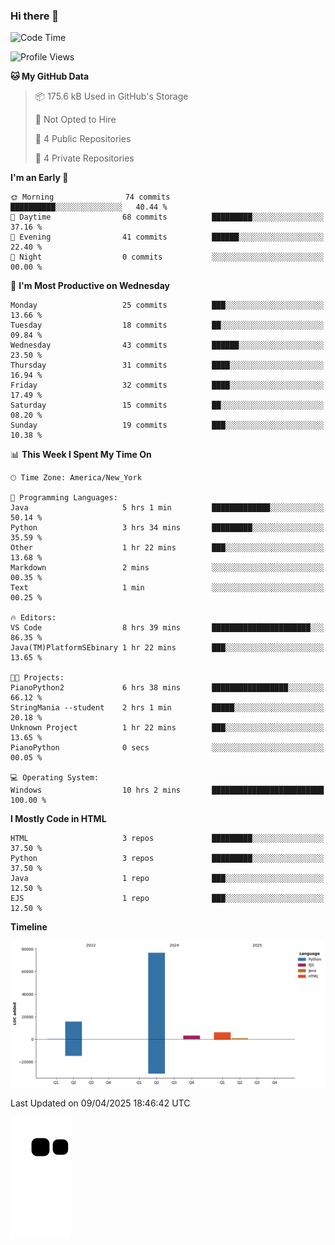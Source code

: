 ### Hi there 👋

<!--
**Iplay6432/Iplay6432** is a ✨ _special_ ✨ repository because its `README.md` (this file) appears on your GitHub profile.

Here are some ideas to get you started:

- 🔭 I’m currently working on ...
- 🌱 I’m currently learning ...
- 👯 I’m looking to collaborate on ...
- 🤔 I’m looking for help with ...
- 💬 Ask me about ...
- 📫 How to reach me: ...
- 😄 Pronouns: ...
- ⚡ Fun fact: ...
-->
<!--
- 🔭 I’m currently working on [A Login Python Scipt Thing](https://github.com/Iplay6432/Lugin-but-no-Pygame-)
- 🌱 I’m currently [learning C++](https://github.com/Iplay6432/LearningCpp)


<!--START_SECTION:waka-->
![Code Time](http://img.shields.io/badge/Code%20Time-161%20hrs%2029%20mins-blue)

![Profile Views](http://img.shields.io/badge/Profile%20Views-0-blue)

**🐱 My GitHub Data** 

> 📦 175.6 kB Used in GitHub's Storage 
 > 
> 🚫 Not Opted to Hire
 > 
> 📜 4 Public Repositories 
 > 
> 🔑 4 Private Repositories 
 > 
**I'm an Early 🐤** 

```text
🌞 Morning                74 commits          ██████████░░░░░░░░░░░░░░░   40.44 % 
🌆 Daytime                68 commits          █████████░░░░░░░░░░░░░░░░   37.16 % 
🌃 Evening                41 commits          ██████░░░░░░░░░░░░░░░░░░░   22.40 % 
🌙 Night                  0 commits           ░░░░░░░░░░░░░░░░░░░░░░░░░   00.00 % 
```
📅 **I'm Most Productive on Wednesday** 

```text
Monday                   25 commits          ███░░░░░░░░░░░░░░░░░░░░░░   13.66 % 
Tuesday                  18 commits          ██░░░░░░░░░░░░░░░░░░░░░░░   09.84 % 
Wednesday                43 commits          ██████░░░░░░░░░░░░░░░░░░░   23.50 % 
Thursday                 31 commits          ████░░░░░░░░░░░░░░░░░░░░░   16.94 % 
Friday                   32 commits          ████░░░░░░░░░░░░░░░░░░░░░   17.49 % 
Saturday                 15 commits          ██░░░░░░░░░░░░░░░░░░░░░░░   08.20 % 
Sunday                   19 commits          ███░░░░░░░░░░░░░░░░░░░░░░   10.38 % 
```


📊 **This Week I Spent My Time On** 

```text
🕑︎ Time Zone: America/New_York

💬 Programming Languages: 
Java                     5 hrs 1 min         █████████████░░░░░░░░░░░░   50.14 % 
Python                   3 hrs 34 mins       █████████░░░░░░░░░░░░░░░░   35.59 % 
Other                    1 hr 22 mins        ███░░░░░░░░░░░░░░░░░░░░░░   13.68 % 
Markdown                 2 mins              ░░░░░░░░░░░░░░░░░░░░░░░░░   00.35 % 
Text                     1 min               ░░░░░░░░░░░░░░░░░░░░░░░░░   00.25 % 

🔥 Editors: 
VS Code                  8 hrs 39 mins       ██████████████████████░░░   86.35 % 
Java(TM)PlatformSEbinary 1 hr 22 mins        ███░░░░░░░░░░░░░░░░░░░░░░   13.65 % 

🐱‍💻 Projects: 
PianoPython2             6 hrs 38 mins       █████████████████░░░░░░░░   66.12 % 
StringMania --student    2 hrs 1 min         █████░░░░░░░░░░░░░░░░░░░░   20.18 % 
Unknown Project          1 hr 22 mins        ███░░░░░░░░░░░░░░░░░░░░░░   13.65 % 
PianoPython              0 secs              ░░░░░░░░░░░░░░░░░░░░░░░░░   00.05 % 

💻 Operating System: 
Windows                  10 hrs 2 mins       █████████████████████████   100.00 % 
```

**I Mostly Code in HTML** 

```text
HTML                     3 repos             █████████░░░░░░░░░░░░░░░░   37.50 % 
Python                   3 repos             █████████░░░░░░░░░░░░░░░░   37.50 % 
Java                     1 repo              ███░░░░░░░░░░░░░░░░░░░░░░   12.50 % 
EJS                      1 repo              ███░░░░░░░░░░░░░░░░░░░░░░   12.50 % 
```



**Timeline**

![Lines of Code chart](https://raw.githubusercontent.com/Iplay6432/Iplay6432/main/assets/bar_graph.png)


 Last Updated on 09/04/2025 18:46:42 UTC
<!--END_SECTION:waka-->

![snake](https://raw.githubusercontent.com/Iplay6432/Iplay6432/output/github-contribution-grid-snake.svg)
